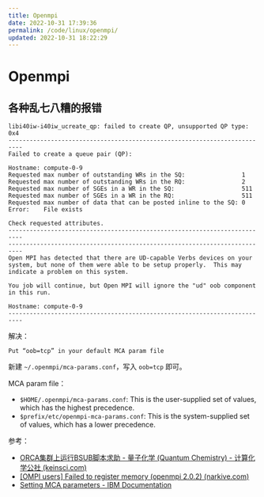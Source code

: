 ```yaml
---
title: Openmpi
date: 2022-10-31 17:39:36
permalink: /code/linux/openmpi/
updated: 2022-10-31 18:22:29
---
```


# Openmpi

## 各种乱七八糟的报错

```
libi40iw-i40iw_ucreate_qp: failed to create QP, unsupported QP type: 0x4
--------------------------------------------------------------------------
Failed to create a queue pair (QP):

Hostname: compute-0-9
Requested max number of outstanding WRs in the SQ:                1
Requested max number of outstanding WRs in the RQ:                2
Requested max number of SGEs in a WR in the SQ:                   511
Requested max number of SGEs in a WR in the RQ:                   511
Requested max number of data that can be posted inline to the SQ: 0
Error:    File exists

Check requested attributes.
--------------------------------------------------------------------------
--------------------------------------------------------------------------
Open MPI has detected that there are UD-capable Verbs devices on your
system, but none of them were able to be setup properly.  This may
indicate a problem on this system.

You job will continue, but Open MPI will ignore the "ud" oob component
in this run.

Hostname: compute-0-9
--------------------------------------------------------------------------
```

解决：

```
Put “oob=tcp” in your default MCA param file
```

新建 `~/.openmpi/mca-params.conf`，写入 `oob=tcp` 即可。

MCA param file：

- `$HOME/.openmpi/mca-params.conf`: This is the user-supplied set of values, which has the highest precedence.
- `$prefix/etc/openmpi-mca-params.conf`: This is the system-supplied set of values, which has a lower precedence.

参考：

- [ORCA集群上运行BSUB脚本求助 - 量子化学 (Quantum Chemistry) - 计算化学公社 (keinsci.com)](http://bbs.keinsci.com/thread-9036-1-1.html)
- [[OMPI users] Failed to register memory (openmpi 2.0.2) (narkive.com)](https://users.open-mpi.narkive.com/HK7mhAoT/ompi-failed-to-register-memory-openmpi-2-0-2#post2)
- [Setting MCA parameters - IBM Documentation](https://www.ibm.com/docs/en/smpi/10.2?topic=environment-setting-mca-parameters)
